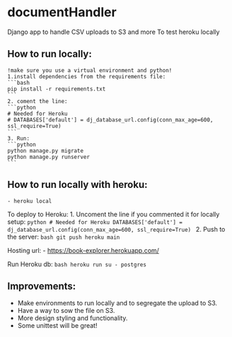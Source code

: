 
# documentHandler

Django app to handle CSV uploads to S3 and more
To test heroku locally

## How to run locally:
    !make sure you use a virtual environment and python!
    1.install dependencies from the requirements file:
    ```bash
    pip install -r requirements.txt
    ```
    2. coment the line:
    ```python
    # Needed for Heroku
    # DATABASES['default'] = dj_database_url.config(conn_max_age=600, ssl_require=True)
    ```
    3. Run:
    ```python
    python manage.py migrate
    python manage.py runserver
    ```
    

## How to run locally with heroku:
    - heroku local
    
To deploy to Heroku:
    1. Uncoment the line if you commented it for locally setup:
    ```python
    # Needed for Heroku
    DATABASES['default'] = dj_database_url.config(conn_max_age=600, ssl_require=True)
    ```
    2. Push to the server:
    ```bash
    git push heroku main
    ```
    
Hosting url:
    - https://book-explorer.herokuapp.com/

Run Heroku db:
    ```bash
    heroku run su - postgres
    ```
    
## Improvements:
- Make environments to run locally and to segregate the upload to S3.
- Have a way to sow the file on S3.
- More design styling and functionality.
- Some unittest will be great!

